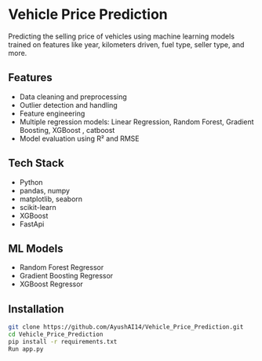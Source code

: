 # Vehicle Price Prediction

Predicting the selling price of vehicles using machine learning models trained on features like year, kilometers driven, fuel type, seller type, and more.

## Features
- Data cleaning and preprocessing
- Outlier detection and handling
- Feature engineering
- Multiple regression models: Linear Regression, Random Forest, Gradient Boosting, XGBoost , catboost
- Model evaluation using R² and RMSE

## Tech Stack
- Python
- pandas, numpy
- matplotlib, seaborn
- scikit-learn
- XGBoost
- FastApi

## ML Models
- Random Forest Regressor
- Gradient Boosting Regressor
- XGBoost Regressor

## Installation
```bash
git clone https://github.com/AyushAI14/Vehicle_Price_Prediction.git
cd Vehicle_Price_Prediction
pip install -r requirements.txt
Run app.py 